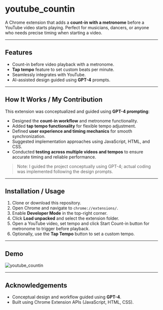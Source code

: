 # youtube_countin

A Chrome extension that adds a **count-in with a metronome** before a YouTube video starts playing. Perfect for musicians, dancers, or anyone who needs precise timing when starting a video.  

---

## Features
- Count-in before video playback with a metronome.  
- **Tap tempo** feature to set custom beats per minute.  
- Seamlessly integrates with YouTube.  
- AI-assisted design guided using **GPT-4** prompts.  

---

## How It Works / My Contribution
This extension was conceptualized and guided using **GPT-4 prompting**:  
- Designed the **count-in workflow** and metronome functionality.  
- Added **tap tempo functionality** for flexible tempo adjustment.  
- Defined **user experience and timing mechanics** for smooth synchronization.  
- Suggested implementation approaches using JavaScript, HTML, and CSS.
- Conducted **testing across multiple videos and tempos** to ensure accurate timing and reliable performance.  

> Note: I guided the project conceptually using GPT-4; actual coding was implemented following the design prompts.  

---

## Installation / Usage
1. Clone or download this repository.  
2. Open Chrome and navigate to `chrome://extensions/`.  
3. Enable **Developer Mode** in the top-right corner.  
4. Click **Load unpacked** and select the extension folder.  
5. Open a YouTube video, set tempo and click Start Count-in button for metronome to trigger before playback.  
6. Optionally, use the **Tap Tempo** button to set a custom tempo.  

---

## Demo
![youtube_countin](https://github.com/user-attachments/assets/60b705ef-b628-42ba-8630-2be251097f88)

---

## Acknowledgements
- Conceptual design and workflow guided using **GPT-4**.  
- Built using Chrome Extension APIs (JavaScript, HTML, CSS).  

